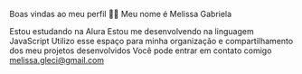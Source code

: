 Boas vindas ao meu perfil 💙💙
Meu nome é Melissa Gabriela

Estou estudando na Alura
Estou me desenvolvendo na linguagem JavaScript
Utilizo esse espaço para minha organização e compartilhamento dos meu projetos desenvolvidos
Você pode entrar em contato comigo 
melissa.gleci@gmail.com
